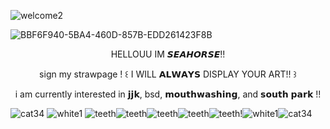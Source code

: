 
![welcome2](https://github.com/user-attachments/assets/0e31df15-c896-486f-915b-eb15f12728c1)

![BBF6F940-5BA4-460D-857B-EDD261423F8B](https://github.com/user-attachments/assets/b4a9cac8-b8a1-45f5-bd25-3511045bbc82)



<p align="center">
HELLOUU IM 𝙎𝙀𝘼𝙃𝙊𝙍𝙎𝙀!!
</p> 

<p align="center">
sign my strawpage ! ꒰ I WILL 𝗔𝗟𝗪𝗔𝗬𝗦 DISPLAY YOUR ART!! ꒱
</p> 

<p align="center">
i am currently interested in 𝗷𝗷𝗸, bsd, 𝗺𝗼𝘂𝘁𝗵𝘄𝗮𝘀𝗵𝗶𝗻𝗴, and 𝘀𝗼𝘂𝘁𝗵 𝗽𝗮𝗿𝗸 !! 
</p> 


![cat34](https://github.com/user-attachments/assets/5499dd2b-3b69-4a73-a903-8b1fa51b823d)
![white1](https://github.com/user-attachments/assets/5394be53-d8c1-467d-983e-4574ccc08557)
![teeth](https://github.com/user-attachments/assets/e72172c9-eb79-49a3-b09a-2ddb724fd0d8)![teeth](https://github.com/user-attachments/assets/272d6e96-1f0d-4fc1-b3fa-173c23788669)![teeth](https://github.com/user-attachments/assets/c3c90ac2-67a2-4ecc-a9a3-f8f83864e582)![teeth](https://github.com/user-attachments/assets/b18aaa3e-ac04-41de-a17a-79cddef67a9a)![teeth](https://github.com/user-attachments/assets/ab2179d0-6725-40d1-afb3-8fc129df5d26)!![white1](https://github.com/user-attachments/assets/fb024282-a32d-450a-bc7d-17edaccd9b79)![cat34](https://github.com/user-attachments/assets/632c6663-09d4-4b05-9de0-1d95b7e73fda)









